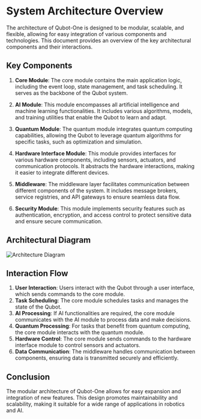 # System Architecture Overview

The architecture of Qubot-One is designed to be modular, scalable, and flexible, allowing for easy integration of various components and technologies. This document provides an overview of the key architectural components and their interactions.

## Key Components

1. **Core Module**: The core module contains the main application logic, including the event loop, state management, and task scheduling. It serves as the backbone of the Qubot system.

2. **AI Module**: This module encompasses all artificial intelligence and machine learning functionalities. It includes various algorithms, models, and training utilities that enable the Qubot to learn and adapt.

3. **Quantum Module**: The quantum module integrates quantum computing capabilities, allowing the Qubot to leverage quantum algorithms for specific tasks, such as optimization and simulation.

4. **Hardware Interface Module**: This module provides interfaces for various hardware components, including sensors, actuators, and communication protocols. It abstracts the hardware interactions, making it easier to integrate different devices.

5. **Middleware**: The middleware layer facilitates communication between different components of the system. It includes message brokers, service registries, and API gateways to ensure seamless data flow.

6. **Security Module**: This module implements security features such as authentication, encryption, and access control to protect sensitive data and ensure secure communication.

## Architectural Diagram

![Architecture Diagram](qubot_one_diagram.jpeg)


## Interaction Flow

1. **User  Interaction**: Users interact with the Qubot through a user interface, which sends commands to the core module.
2. **Task Scheduling**: The core module schedules tasks and manages the state of the Qubot.
3. **AI Processing**: If AI functionalities are required, the core module communicates with the AI module to process data and make decisions.
4. **Quantum Processing**: For tasks that benefit from quantum computing, the core module interacts with the quantum module.
5. **Hardware Control**: The core module sends commands to the hardware interface module to control sensors and actuators.
6. **Data Communication**: The middleware handles communication between components, ensuring data is transmitted securely and efficiently.

## Conclusion

The modular architecture of Qubot-One allows for easy expansion and integration of new features. This design promotes maintainability and scalability, making it suitable for a wide range of applications in robotics and AI.
